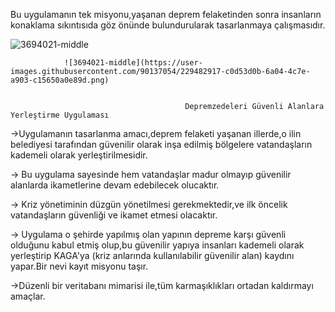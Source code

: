 Bu uygulamanın tek misyonu,yaşanan deprem felaketinden sonra insanların konaklama sıkıntısıda göz önünde bulundurularak tasarlanmaya çalışmasıdır.

![3694021-middle](https://user-images.githubusercontent.com/90137054/229484371-a1066ea2-b69f-488e-a4a7-1148112cd0cf.png)

                ![3694021-middle](https://user-images.githubusercontent.com/90137054/229482917-c0d53d0b-6a04-4c7e-a903-c15650a0e89d.png)


                                           Depremzedeleri Güvenli Alanlara Yerleştirme Uygulaması

->Uygulamanın tasarlanma amacı,deprem felaketi yaşanan illerde,o ilin belediyesi tarafından güvenilir olarak inşa edilmiş bölgelere vatandaşların kademeli olarak yerleştirilmesidir.

-> Bu uygulama sayesinde hem vatandaşlar madur olmayıp güvenilir alanlarda ikametlerine devam edebilecek olucaktır.

-> Kriz yönetiminin düzgün yönetilmesi gerekmektedir,ve ilk öncelik vatandaşların güvenliği ve ikamet etmesi olacaktır.

-> Uygulama o şehirde yapılmış olan yapının depreme karşı güvenli olduğunu kabul etmiş olup,bu güvenilir yapıya insanları kademeli olarak yerleştirip KAGA'ya (kriz anlarında kullanılabilir güvenilir alan) kaydını yapar.Bir nevi kayıt misyonu taşır.

->Düzenli bir veritabanı mimarisi ile,tüm karmaşıklıkları ortadan kaldırmayı amaçlar.
